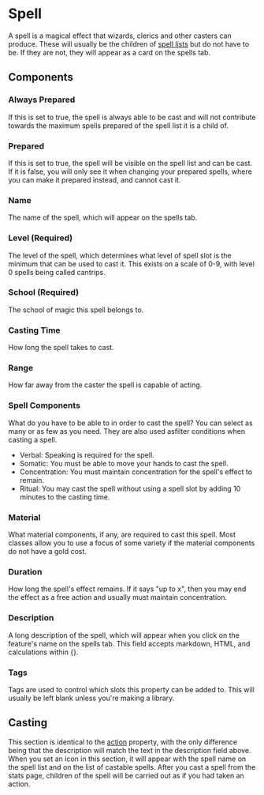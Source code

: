 # Spell

A spell is a magical effect that wizards, clerics and other casters can produce. These will usually be the children of [spell lists](spelllist.md) but do not have to be. If they are not, they will appear as a card on the spells tab.

## Components

### Always Prepared

If this is set to true, the spell is always able to be cast and will not contribute towards the maximum spells prepared of the spell list it is a child of.

### Prepared

If this is set to true, the spell will be visible on the spell list and can be cast. If it is false, you will only see it when changing your prepared spells, where you can make it prepared instead, and cannot cast it.

### Name

The name of the spell, which will appear on the spells tab.

### Level \(Required\)

The level of the spell, which determines what level of spell slot is the minimum that can be used to cast it. This exists on a scale of 0-9, with level 0 spells being called cantrips.

### School \(Required\)

The school of magic this spell belongs to.

### Casting Time

How long the spell takes to cast.

### Range

How far away from the caster the spell is capable of acting.

### Spell Components

What do you have to be able to in order to cast the spell? You can select as many or as few as you need. They are also used asfilter conditions when casting a spell.

* Verbal: Speaking is required for the spell.
* Somatic: You must be able to move your hands to cast the spell.
* Concentration: You must maintain concentration for the spell's effect to remain.
* Ritual: You may cast the spell without using a spell slot by adding 10 minutes to the casting time.

### Material

What material components, if any, are required to cast this spell. Most classes allow you to use a focus of some variety if the material components do not have a gold cost.

### Duration

How long the spell's effect remains. If it says "up to x", then you may end the effect as a free action and usually must maintain concentration.

### Description

A long description of the spell, which will appear when you click on the feature's name on the spells tab. This field accepts markdown, HTML, and calculations within {}.

### Tags

Tags are used to control which slots this property can be added to. This will usually be left blank unless you're making a library.

## Casting

This section is identical to the [action](action.md) property, with the only difference being that the description will match the text in the description field above. When you set an icon in this section, it will appear with the spell name on the spell list and on the list of castable spells. After you cast a spell from the stats page, children of the spell will be carried out as if you had taken an action.
